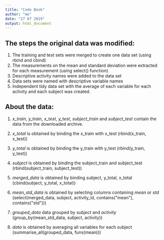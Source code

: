 ```yaml
---
title: "Code Book"
author: "me"
date: "27 07 2019"
output: html_document
---
```


## The steps the original data was modified:

1. The training and test sets were merged to create one data set (using rbind and cbind)
2. The measurements on the mean and standard deviation were extracted for each measurement (using select() function).
3. Descriptive activity names were added to the data set
4. Data sets were named with descriptive variable names
5. Independent tidy data set with the average of each variable for each activity and each subject was created.

## About the data:
1) *x_train*, *y_train*, *x_test*, *y_test*, *subject_train* and *subject_test* contain the data from the downloaded archive.

2) *x_total* is obtained by binding the x_train with x_test (rbind(x_train, x_test))
3) *y_total* is obtained by binding the y_train with y_test (rbind(y_train, y_test))
4) *subject* is obtained by binding the subject_train and subject_test (rbind(subject_train, subject_test))
5) *merged_data* is obtained by binding subject, y_total, x_total (cbind(subject, y_total, x_total))
6) *mean_std_data* is obtained by selecting columns containing *mean* or *std* (select(merged_data, subject, activity_id, contains("mean"), contains("std")))
7) *grouped_data* data grouped by *subject* and *activity* (group_by(mean_std_data, subject, activity))
8) *data* is obtained by averaging all variables for each subject (summarise_all(grouped_data, funs(mean)))